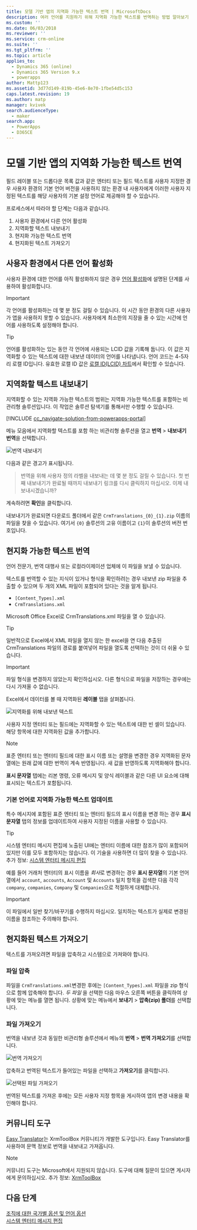 ```yaml
---
title: 모델 기반 앱의 지역화 가능한 텍스트 번역 | MicrosoftDocs
description: 여러 언어를 지원하기 위해 지역화 가능한 텍스트를 번역하는 방법 알아보기
ms.custom: ''
ms.date: 06/03/2018
ms.reviewer: ''
ms.service: crm-online
ms.suite: ''
ms.tgt_pltfrm: ''
ms.topic: article
applies_to:
  - Dynamics 365 (online)
  - Dynamics 365 Version 9.x
  - powerapps
author: Mattp123
ms.assetid: 3d77d149-819b-45e6-8e70-1fbe54d5c153
caps.latest.revision: 19
ms.author: matp
manager: kvivek
search.audienceType:
  - maker
search.app:
  - PowerApps
  - D365CE
---
```

# <a name="translate-localizable-text-for-model-driven-apps"></a>모델 기반 앱의 지역화 가능한 텍스트 번역

필드 레이블 또는 드롭다운 목록 값과 같은 엔터티 또는 필드 텍스트를 사용자 지정한 경우 사용자 환경의 기본 언어 버전을 사용하지 않는 환경 내 사용자에게 이러한 사용자 지정된 텍스트를 해당 사용자의 기본 설정 언어로 제공해야 할 수 있습니다. 

프로세스에서 따라야 할 단계는 다음과 같습니다.
1. 사용자 환경에서 다른 언어 활성화
2. 지역화할 텍스트 내보내기
3. 현지화 가능한 텍스트 번역
4. 현지화된 텍스트 가져오기

## <a name="enable-other-languages-for-your-environment"></a>사용자 환경에서 다른 언어 활성화

사용자 환경에 대한 언어를 아직 활성화하지 않은 경우 [언어 활성화](https://docs.microsoft.com/dynamics365/customer-engagement/admin/enable-languages)에 설명된 단계를 사용하여 활성화합니다.

> [!IMPORTANT]
> 각 언어를 활성화하는 데 몇 분 정도 걸릴 수 있습니다. 이 시간 동안 환경의 다른 사용자가 앱을 사용하지 못할 수 있습니다. 사용자에게 최소한의 지장을 줄 수 있는 시간에 언어를 사용하도록 설정해야 합니다.

> [!TIP]
> 언어를 활성화하는 있는 동안 각 언어에 사용되는 LCID 값을 기록해 둡니다. 이 값은 지역화할 수 있는 텍스트에 대한 내보낸 데이터의 언어를 나타냅니다. 언어 코드는 4-5자리 로캘 ID입니다. 유효한 로캘 ID 값은 [로캘 ID(LCID) 차트](http://go.microsoft.com/fwlink/?LinkId=122128)에서 확인할 수 있습니다.

## <a name="export-the-localizable-text"></a>지역화할 텍스트 내보내기

지역화할 수 있는 지역화 가능한 텍스트의 범위는 지역화 가능한 텍스트를 포함하는 비관리형 솔루션입니다. 이 작업은 솔루션 탐색기를 통해서만 수행할 수 있습니다.

[!INCLUDE [cc_navigate-solution-from-powerapps-portal](../../includes/cc_navigate-solution-from-powerapps-portal.md)]

메뉴 모음에서 지역화할 텍스트를 포함 하는 비관리형 솔루션을 열고 **번역** > **내보내기 번역**을 선택합니다. 

![번역 내보내기](media/export-localizable-text.png)

다음과 같은 경고가 표시됩니다.
> 번역을 위해 사용자 정의 라벨을 내보내는 데 몇 분 정도 걸릴 수 있습니다. 첫 번째 내보내기가 완료될 때까지 내보내기 링크를 다시 클릭하지 마십시오. 이제 내보내시겠습니까? 

계속하려면 **확인**을 클릭합니다.

내보내기가 완료되면 다운로드 폴더에서 같은 `CrmTranslations_{0}_{1}.zip` 이름의 파일을 찾을 수 있습니다. 여기서 `{0}` 솔루션의 고유 이름이고 `{1}`이 솔루션의 버전 번호입니다.

## <a name="get-the-localizable-text-translated"></a>현지화 가능한 텍스트 번역

언어 전문가, 번역 대행사 또는 로컬라이제이션 업체에 이 파일을 보낼 수 있습니다.

텍스트를 번역할 수 있는 지식이 있거나 형식을 확인하려는 경우 내보낸 zip 파일을 추출할 수 있으며 두 개의 XML 파일이 포함되어 있다는 것을 알게 됩니다. 
 - `[Content_Types].xml`
 - `CrmTranslations.xml`

Microsoft Office Excel로 CrmTranslations.xml 파일을 열 수 있습니다.

> [!TIP]
> 일반적으로 Excel에서 XML 파일을 열지 않는 한 excel을 연 다음 추출된 CrmTranslations 파일의 경로를 붙여넣어 파일을 열도록 선택하는 것이 더 쉬울 수 있습니다.

> [!IMPORTANT]
> 파일 형식을 변경하지 않았는지 확인하십시오. 다른 형식으로 파일을 저장하는 경우에는 다시 가져올 수 없습니다.

Excel에서 데이터를 볼 때 지역화된 **레이블** 탭을 살펴봅니다.

![지역화를 위해 내보낸 텍스트](media/localized-labels-tab-exported-languages.png)

사용자 지정 엔터티 또는 필드에는 지역화할 수 있는 텍스트에 대한 빈 셀이 있습니다. 해당 항목에 대한 지역화된 값을 추가합니다.

> [!NOTE]
> 표준 엔터티 또는 엔터티 필드에 대한 표시 이름 또는 설명을 변경한 경우 지역화된 문자열에는 원래 값에 대한 번역이 계속 반영됩니다. 새 값을 반영하도록 지역화해야 합니다.

**표시 문자열** 탭에는 리본 명령, 오류 메시지 및 양식 레이블과 같은 다른 UI 요소에 대해 표시되는 텍스트가 포함됩니다.

### <a name="updating-localizable-text-in-the-base-language"></a>기본 언어로 지역화 가능한 텍스트 업데이트

특수 메시지에 포함된 표준 엔터티 또는 엔터티 필드의 표시 이름을 변경 하는 경우 **표시 문자열** 탭의 정보를 업데이트하여 사용자 지정된 이름을 사용할 수 있습니다.

> [!TIP]
> 시스템 엔터티 메시지 편집에 노출된 UI에는 엔터티 이름에 대한 참조가 많이 포함되어 있지만 이를 모두 포함하지는 않습니다. 이 기술을 사용하면 더 많이 찾을 수 있습니다. 추가 정보: [시스템 엔터티 메시지 편집](../common-data-service/edit-system-entity-messages.md)

예를 들어 거래처 엔터티의 표시 이름을 *회사*로 변경하는 경우 **표시 문자열**의 기본 언어 열에서 `account`, `accounts`, `Account` 및 `Accounts` 일치 항목을 검색한 다음 각각 `company`, `companies`, `Company` 및 `Companies`으로 적절하게 대체합니다.

> [!IMPORTANT]
> 이 파일에서 일반 찾기/바꾸기를 수행하지 마십시오. 일치하는 텍스트가 실제로 변경된 이름을 참조하는 주의해야 합니다.


## <a name="import-the-localized-text"></a>현지화된 텍스트 가져오기
텍스트를 가져오려면 파일을 압축하고 시스템으로 가져와야 합니다.

### <a name="compress-the-files"></a>파일 압축

파일을 `CrmTranslations.xml`변경한 후에는 `[Content_Types].xml` 파일을 zip 형식으로 함께 압축해야 합니다. *두 파일* 을 선택한 다음 마우스 오른쪽 버튼을 클릭하여 상황에 맞는 메뉴를 열면 됩니다. 상황에 맞는 메뉴에서 **보내기** > **압축(zip) 폴더**를 선택합니다.

### <a name="import-the-files"></a>파일 가져오기

번역을 내보낸 것과 동일한 비관리형 솔루션에서 메뉴의 **번역** > **번역 가져오기**를 선택합니다. 

![번역 가져오기](media/import-translations.png)

압축하고 번역된 텍스트가 들어있는 파일을 선택하고 **가져오기**를 클릭합니다.

![선택된 파일 가져오기](media/import-translated-text-dialog.png)

번역된 텍스트를 가져온 후에는 모든 사용자 지정 항목을 게시하여 앱의 변경 내용을 확인해야 합니다.

## <a name="community-tools"></a>커뮤니티 도구

[Easy Translator](https://www.xrmtoolbox.com/plugins/MsCrmTools.Translator/)는 XrmToolBox 커뮤니티가 개발한 도구입니다. Easy Translator를 사용하여 문맥 정보로 번역을 내보내고 가져옵니다. 

> [!NOTE]
> 커뮤니티 도구는 Microsoft에서 지원되지 않습니다.
> 도구에 대해 질문이 있으면 게시자에게 문의하십시오. 추가 정보: [XrmToolBox](https://www.xrmtoolbox.com)


## <a name="next-steps"></a>다음 단계
[조직에 대한 국가별 옵션 및 언어 옵션](https://docs.microsoft.com/dynamics365/customer-engagement/admin/enable-languages)<br />
[시스템 엔터티 메시지 편집](../common-data-service/edit-system-entity-messages.md)

